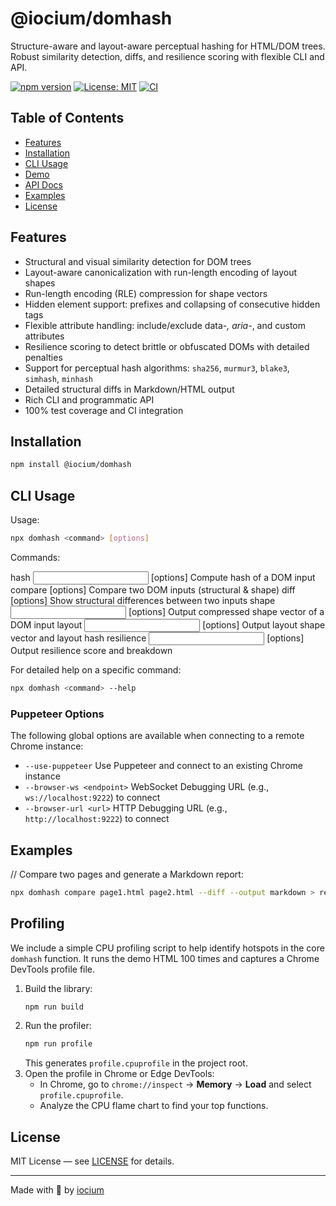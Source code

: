 # @iocium/domhash

Structure-aware and layout-aware perceptual hashing for HTML/DOM trees. Robust similarity detection, diffs, and resilience scoring with flexible CLI and API.

[![npm version](https://badge.fury.io/js/%40iocium%2Fdomhash.svg)](https://www.npmjs.com/package/@iocium/domhash) [![License: MIT](https://img.shields.io/badge/License-MIT-yellow.svg)](https://opensource.org/licenses/MIT) [![CI](https://github.com/iocium/domhash/actions/workflows/test.yml/badge.svg)](https://github.com/iocium/domhash/actions)

## Table of Contents

- [Features](#features)
- [Installation](#installation)
- [CLI Usage](#cli-usage)
- [Demo](https://iocium.github.io/domhash)
- [API Docs](https://iocium.github.io/domhash/api)
- [Examples](#examples)
- [License](#license)

## Features

- Structural and visual similarity detection for DOM trees
- Layout-aware canonicalization with run-length encoding of layout shapes
- Run-length encoding (RLE) compression for shape vectors
- Hidden element support: prefixes and collapsing of consecutive hidden tags
- Flexible attribute handling: include/exclude data-*, aria-*, and custom attributes
- Resilience scoring to detect brittle or obfuscated DOMs with detailed penalties
- Support for perceptual hash algorithms: `sha256`, `murmur3`, `blake3`, `simhash`, `minhash`
- Detailed structural diffs in Markdown/HTML output
- Rich CLI and programmatic API
- 100% test coverage and CI integration

## Installation

```bash
npm install @iocium/domhash
```

## CLI Usage

Usage:
```bash
npx domhash <command> [options]
```

Commands:

  hash <input> [options]                Compute hash of a DOM input
  compare <inputA> <inputB> [options]   Compare two DOM inputs (structural & shape)
  diff <inputA> <inputB> [options]      Show structural differences between two inputs
  shape <input> [options]               Output compressed shape vector of a DOM input
  layout <input> [options]              Output layout shape vector and layout hash
  resilience <input> [options]          Output resilience score and breakdown

For detailed help on a specific command:

```bash
npx domhash <command> --help
```
### Puppeteer Options

The following global options are available when connecting to a remote Chrome instance:

- `--use-puppeteer`          Use Puppeteer and connect to an existing Chrome instance
- `--browser-ws <endpoint>`  WebSocket Debugging URL (e.g., `ws://localhost:9222`) to connect
- `--browser-url <url>`      HTTP Debugging URL (e.g., `http://localhost:9222`) to connect


## Examples

// Compare two pages and generate a Markdown report:

```bash
npx domhash compare page1.html page2.html --diff --output markdown > report.md
```

## Profiling

We include a simple CPU profiling script to help identify hotspots in the core `domhash` function. It runs the demo HTML 100 times and captures a Chrome DevTools profile file.

1. Build the library:
   ```bash
   npm run build
   ```
2. Run the profiler:
   ```bash
   npm run profile
   ```
   This generates `profile.cpuprofile` in the project root.
3. Open the profile in Chrome or Edge DevTools:
   - In Chrome, go to `chrome://inspect` → **Memory** → **Load** and select `profile.cpuprofile`.
   - Analyze the CPU flame chart to find your top functions.

## License

MIT License — see [LICENSE](LICENSE) for details.

---

Made with 💙 by [iocium](https://github.com/iocium)